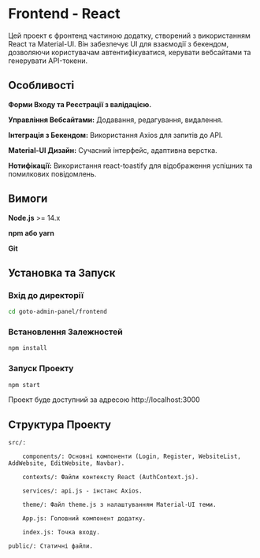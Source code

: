 
# Frontend - React

Цей проект є фронтенд частиною додатку, створений з використанням React та Material-UI. Він забезпечує UI для взаємодії з бекендом, дозволяючи користувачам автентифікуватися, керувати вебсайтами та генерувати API-токени.


## Особливості

**Форми Входу та Реєстрації з валідацією.**

**Управління Вебсайтами:** Додавання, редагування, видалення.

**Інтеграція з Бекендом:** Використання Axios для запитів до API.

**Material-UI Дизайн:** Сучасний інтерфейс, адаптивна верстка.

**Нотифікації:** Використання react-toastify для відображення успішних та помилкових повідомлень.

## Вимоги

**Node.js** >= 14.x

**npm або yarn**

**Git**

## Установка та Запуск

### Вхід до директорії

```bash
cd goto-admin-panel/frontend
```

### Встановлення Залежностей

```bash
npm install
```

### Запуск Проекту

```bash
npm start
```
Проект буде доступний за адресою http://localhost:3000
## Структура Проекту

    src/:

        components/: Основні компоненти (Login, Register, WebsiteList, AddWebsite, EditWebsite, Navbar).

        contexts/: Файли контексту React (AuthContext.js).

        services/: api.js - інстанс Axios.

        theme/: Файл theme.js з налаштуванням Material-UI теми.

        App.js: Головний компонент додатку.

        index.js: Точка входу.

    public/: Статичні файли.